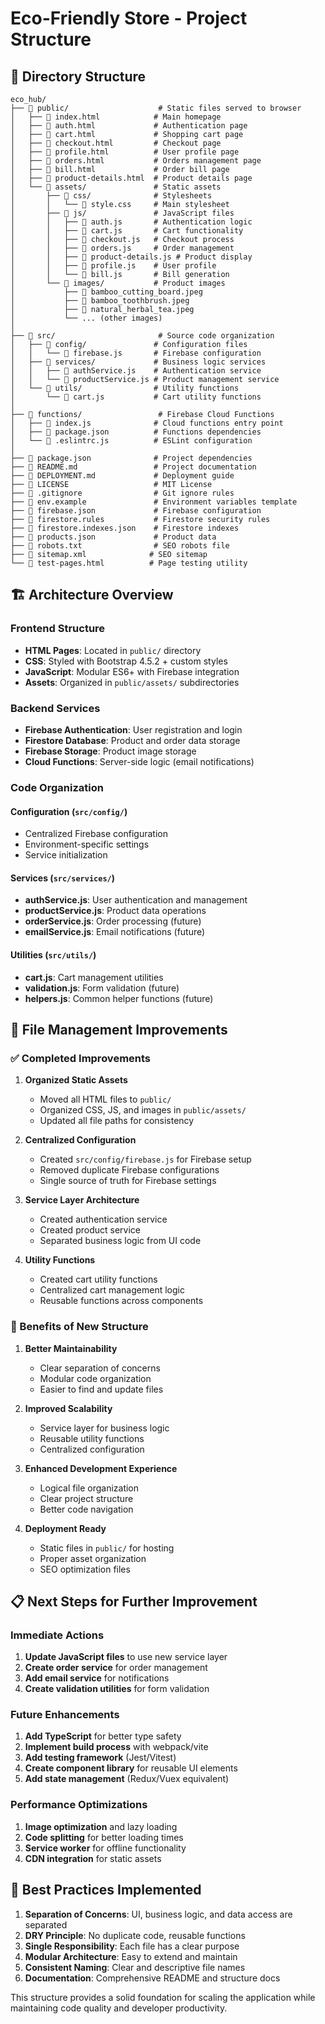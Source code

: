 # Eco-Friendly Store - Project Structure

## 📁 Directory Structure

```
eco_hub/
├── 📁 public/                    # Static files served to browser
│   ├── 📄 index.html            # Main homepage
│   ├── 📄 auth.html             # Authentication page
│   ├── 📄 cart.html             # Shopping cart page
│   ├── 📄 checkout.html         # Checkout page
│   ├── 📄 profile.html          # User profile page
│   ├── 📄 orders.html           # Orders management page
│   ├── 📄 bill.html             # Order bill page
│   ├── 📄 product-details.html  # Product details page
│   └── 📁 assets/               # Static assets
│       ├── 📁 css/              # Stylesheets
│       │   └── 📄 style.css     # Main stylesheet
│       ├── 📁 js/               # JavaScript files
│       │   ├── 📄 auth.js       # Authentication logic
│       │   ├── 📄 cart.js       # Cart functionality
│       │   ├── 📄 checkout.js   # Checkout process
│       │   ├── 📄 orders.js     # Order management
│       │   ├── 📄 product-details.js # Product display
│       │   ├── 📄 profile.js    # User profile
│       │   └── 📄 bill.js       # Bill generation
│       └── 📁 images/           # Product images
│           ├── 📄 bamboo_cutting_board.jpeg
│           ├── 📄 bamboo_toothbrush.jpeg
│           ├── 📄 natural_herbal_tea.jpeg
│           └── ... (other images)
│
├── 📁 src/                       # Source code organization
│   ├── 📁 config/               # Configuration files
│   │   └── 📄 firebase.js       # Firebase configuration
│   ├── 📁 services/             # Business logic services
│   │   ├── 📄 authService.js    # Authentication service
│   │   └── 📄 productService.js # Product management service
│   └── 📁 utils/                # Utility functions
│       └── 📄 cart.js           # Cart utility functions
│
├── 📁 functions/                 # Firebase Cloud Functions
│   ├── 📄 index.js              # Cloud functions entry point
│   ├── 📄 package.json          # Functions dependencies
│   └── 📄 .eslintrc.js          # ESLint configuration
│
├── 📄 package.json              # Project dependencies
├── 📄 README.md                 # Project documentation
├── 📄 DEPLOYMENT.md             # Deployment guide
├── 📄 LICENSE                   # MIT License
├── 📄 .gitignore                # Git ignore rules
├── 📄 env.example               # Environment variables template
├── 📄 firebase.json             # Firebase configuration
├── 📄 firestore.rules           # Firestore security rules
├── 📄 firestore.indexes.json    # Firestore indexes
├── 📄 products.json             # Product data
├── 📄 robots.txt                # SEO robots file
├── 📄 sitemap.xml              # SEO sitemap
└── 📄 test-pages.html          # Page testing utility
```

## 🏗️ Architecture Overview

### **Frontend Structure**
- **HTML Pages**: Located in `public/` directory
- **CSS**: Styled with Bootstrap 4.5.2 + custom styles
- **JavaScript**: Modular ES6+ with Firebase integration
- **Assets**: Organized in `public/assets/` subdirectories

### **Backend Services**
- **Firebase Authentication**: User registration and login
- **Firestore Database**: Product and order data storage
- **Firebase Storage**: Product image storage
- **Cloud Functions**: Server-side logic (email notifications)

### **Code Organization**

#### **Configuration (`src/config/`)**
- Centralized Firebase configuration
- Environment-specific settings
- Service initialization

#### **Services (`src/services/`)**
- **authService.js**: User authentication and management
- **productService.js**: Product data operations
- **orderService.js**: Order processing (future)
- **emailService.js**: Email notifications (future)

#### **Utilities (`src/utils/`)**
- **cart.js**: Cart management utilities
- **validation.js**: Form validation (future)
- **helpers.js**: Common helper functions (future)

## 🔧 File Management Improvements

### **✅ Completed Improvements**

1. **Organized Static Assets**
   - Moved all HTML files to `public/`
   - Organized CSS, JS, and images in `public/assets/`
   - Updated all file paths for consistency

2. **Centralized Configuration**
   - Created `src/config/firebase.js` for Firebase setup
   - Removed duplicate Firebase configurations
   - Single source of truth for Firebase settings

3. **Service Layer Architecture**
   - Created authentication service
   - Created product service
   - Separated business logic from UI code

4. **Utility Functions**
   - Created cart utility functions
   - Centralized cart management logic
   - Reusable functions across components

### **🚀 Benefits of New Structure**

1. **Better Maintainability**
   - Clear separation of concerns
   - Modular code organization
   - Easier to find and update files

2. **Improved Scalability**
   - Service layer for business logic
   - Reusable utility functions
   - Centralized configuration

3. **Enhanced Development Experience**
   - Logical file organization
   - Clear project structure
   - Better code navigation

4. **Deployment Ready**
   - Static files in `public/` for hosting
   - Proper asset organization
   - SEO optimization files

## 📋 Next Steps for Further Improvement

### **Immediate Actions**
1. **Update JavaScript files** to use new service layer
2. **Create order service** for order management
3. **Add email service** for notifications
4. **Create validation utilities** for form validation

### **Future Enhancements**
1. **Add TypeScript** for better type safety
2. **Implement build process** with webpack/vite
3. **Add testing framework** (Jest/Vitest)
4. **Create component library** for reusable UI elements
5. **Add state management** (Redux/Vuex equivalent)

### **Performance Optimizations**
1. **Image optimization** and lazy loading
2. **Code splitting** for better loading times
3. **Service worker** for offline functionality
4. **CDN integration** for static assets

## 🎯 Best Practices Implemented

1. **Separation of Concerns**: UI, business logic, and data access are separated
2. **DRY Principle**: No duplicate code, reusable functions
3. **Single Responsibility**: Each file has a clear purpose
4. **Modular Architecture**: Easy to extend and maintain
5. **Consistent Naming**: Clear and descriptive file names
6. **Documentation**: Comprehensive README and structure docs

This structure provides a solid foundation for scaling the application while maintaining code quality and developer productivity. 